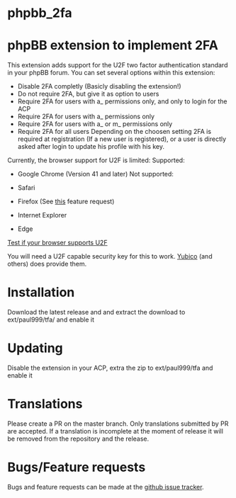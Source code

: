 # phpbb_2fa
phpBB extension to implement 2FA
================================

This extension adds support for the U2F two factor authentication standard in your phpBB forum.
You can set several options within this extension:

 *  Disable 2FA completly (Basicly disabling the extension!)
 *  Do not require 2FA, but give it as option to users
 *  Require 2FA for users with a_ permissions only, and only to login for the ACP
 *  Require 2FA for users with a_ permissions only
 *  Require 2FA for users with a_ or m_ permissions only
 *  Require 2FA for all users
Depending on the choosen setting 2FA is required at registration (If a new user is registered), or a user is directly asked
after login to update his profile with his key. 

Currently, the browser support for U2F is limited:
Supported:

 * Google Chrome (Version 41 and later) 
Not supported:

 * Safari
 * Firefox (See [this](https://bugzilla.mozilla.org/show_bug.cgi?id=1065729) feature request)
 * Internet Explorer
 * Edge
 
[Test if your browser supports U2F](https://demo.yubico.com/u2f)

You will need a U2F capable security key for this to work. [Yubico](https://www.yubico.com/) (and others) does provide them.

Installation
============
Download the latest release and and extract the download to ext/paul999/tfa/ and enable it

Updating
========
Disable the extension in your ACP, extra the zip to ext/paul999/tfa and enable it

Translations
============
Please create a PR on the master branch. Only translations submitted by PR are accepted. 
If a translation is incomplete at the moment of release it will be removed from the repository and the release.

Bugs/Feature requests
=====================
Bugs and feature requests can be made at the [github issue tracker](https://github.com/paul999/phpbb_2fa/issues).